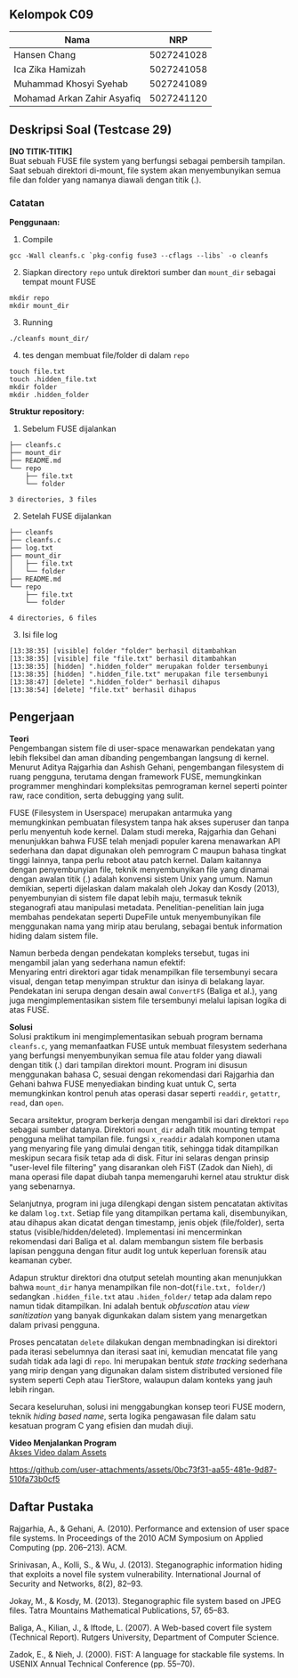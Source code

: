 ## Kelompok C09

| Nama                        | NRP        |
| --------------------------- | ---------- |
| Hansen Chang                | 5027241028 |
| Ica Zika Hamizah            | 5027241058 |
| Muhammad Khosyi Syehab      | 5027241089 |
| Mohamad Arkan Zahir Asyafiq | 5027241120 |

## Deskripsi Soal (Testcase 29)

**[NO TITIK-TITIK]**    
Buat sebuah FUSE file system yang berfungsi sebagai pembersih tampilan. Saat sebuah direktori di-mount, file system akan menyembunyikan semua file dan folder yang namanya diawali dengan titik (.).

### Catatan       
**Penggunaan:**    
1. Compile 
```
gcc -Wall cleanfs.c `pkg-config fuse3 --cflags --libs` -o cleanfs
```

2. Siapkan directory `repo` untuk direktori sumber dan `mount_dir` sebagai tempat mount FUSE
```
mkdir repo
mkdir mount_dir
```

3. Running
```
./cleanfs mount_dir/
```

4. tes dengan membuat file/folder di dalam `repo`
```
touch file.txt
touch .hidden_file.txt
mkdir folder
mkdir .hidden_folder
```

**Struktur repository:**    
1. Sebelum FUSE dijalankan
```
├── cleanfs.c
├── mount_dir
├── README.md
└── repo
    ├── file.txt
    └── folder

3 directories, 3 files
```

2. Setelah FUSE dijalankan
```
├── cleanfs
├── cleanfs.c
├── log.txt
├── mount_dir
│   ├── file.txt
│   └── folder
├── README.md
└── repo
    ├── file.txt
    └── folder

4 directories, 6 files
```

3. Isi file log
```
[13:38:35] [visible] folder "folder" berhasil ditambahkan
[13:38:35] [visible] file "file.txt" berhasil ditambahkan
[13:38:35] [hidden] ".hidden_folder" merupakan folder tersembunyi
[13:38:35] [hidden] ".hidden_file.txt" merupakan file tersembunyi
[13:38:47] [delete] ".hidden_folder" berhasil dihapus
[13:38:54] [delete] "file.txt" berhasil dihapus
```

## Pengerjaan
**Teori**    
Pengembangan sistem file di user-space menawarkan pendekatan yang lebih fleksibel dan aman dibanding pengembangan langsung di kernel. Menurut Aditya Rajgarhia dan Ashish Gehani, pengembangan filesystem di ruang pengguna, terutama dengan framework FUSE, memungkinkan programmer menghindari kompleksitas pemrograman kernel seperti pointer raw, race condition, serta debugging yang sulit.

FUSE (Filesystem in Userspace) merupakan antarmuka yang memungkinkan pembuatan filesystem tanpa hak akses superuser dan tanpa perlu menyentuh kode kernel. Dalam studi mereka, Rajgarhia dan Gehani menunjukkan bahwa FUSE telah menjadi populer karena menawarkan API sederhana dan dapat digunakan oleh pemrogram C maupun bahasa tingkat tinggi lainnya, tanpa perlu reboot atau patch kernel. Dalam kaitannya dengan penyembunyian file, teknik menyembunyikan file yang dinamai dengan awalan titik (.) adalah konvensi sistem Unix yang umum. Namun demikian, seperti dijelaskan dalam makalah oleh Jokay dan Kosdy (2013), penyembunyian di sistem file dapat lebih maju, termasuk teknik steganografi atau manipulasi metadata. Penelitian-penelitian lain juga membahas pendekatan seperti DupeFile untuk menyembunyikan file menggunakan nama yang mirip atau berulang, sebagai bentuk information hiding dalam sistem file.

Namun berbeda dengan pendekatan kompleks tersebut, tugas ini mengambil jalan yang sederhana namun efektif:    
Menyaring entri direktori agar tidak menampilkan file tersembunyi secara visual, dengan tetap menyimpan struktur dan isinya di belakang layar. Pendekatan ini serupa dengan desain awal `ConvertFS` (Baliga et al.), yang juga mengimplementasikan sistem file tersembunyi melalui lapisan logika di atas FUSE.

**Solusi**    
Solusi praktikum ini mengimplementasikan sebuah program bernama `cleanfs.c`, yang memanfaatkan FUSE untuk membuat filesystem sederhana yang berfungsi menyembunyikan semua file atau folder yang diawali dengan titik (.) dari tampilan direktori mount. Program ini disusun menggunakan bahasa C, sesuai dengan rekomendasi dari Rajgarhia dan Gehani bahwa FUSE menyediakan binding kuat untuk C, serta memungkinkan kontrol penuh atas operasi dasar seperti `readdir`, `getattr`, `read`, dan `open`.

Secara arsitektur, program berkerja dengan mengambil isi dari direktori `repo` sebagai sumber datanya. Direktori `mount_dir` adalh titik mounting tempat pengguna melihat tampilan file. fungsi `x_readdir` adalah komponen utama yang menyaring file yang dimulai dengan titik, sehingga tidak ditampilkan meskipun secara fisik tetap ada di disk. Fitur ini selaras dengan prinsip "user-level file filtering" yang disarankan oleh FiST (Zadok dan Nieh), di mana operasi file dapat diubah tanpa memengaruhi kernel atau struktur disk yang sebenarnya.

Selanjutnya, program ini juga dilengkapi dengan sistem pencatatan aktivitas ke dalam `log.txt`. Setiap file yang ditampilkan pertama kali, disembunyikan, atau dihapus akan dicatat dengan timestamp, jenis objek (file/folder), serta status (visible/hidden/deleted). Implementasi ini mencerminkan rekomendasi dari Baliga et al. dalam membangun sistem file berbasis lapisan pengguna dengan fitur audit log untuk keperluan forensik atau keamanan cyber. 

Adapun struktur direktori dna otutput setelah mounting akan menunjukkan bahwa `mount_dir` hanya menampilkan file non-dot(`file.txt, folder/`) sedangkan `.hidden_file.txt` atau `.hiden_folder/` tetap ada dalam repo namun tidak ditampilkan. Ini adalah bentuk *obfuscation* atau *view sanitization* yang banyak digunkakan dalam sistem yang menargetkan dalam privasi pengguna.

Proses pencatatan `delete` dilakukan dengan membnadingkan isi direktori pada iterasi sebelumnya dan iterasi saat ini, kemudian mencatat file yang sudah tidak ada lagi di `repo`. Ini merupakan bentuk *state tracking* sederhana yang mirip dengan yang digunakan dalam sistem distributed versioned file system seperti Ceph atau TierStore, walaupun dalam konteks yang jauh lebih ringan.

Secara keseluruhan, solusi ini menggabungkan konsep teori FUSE modern, teknik *hiding based name*, serta logika pengawasan file dalam satu kesatuan program C yang efisien dan mudah diuji.

**Video Menjalankan Program**    
[Akses Video dalam Assets](./assets/demo%20fp-sisop.mp4)

https://github.com/user-attachments/assets/0bc73f31-aa55-481e-9d87-510fa73b0cf5

## Daftar Pustaka
Rajgarhia, A., & Gehani, A. (2010). Performance and extension of user space file systems. In Proceedings of the 2010 ACM Symposium on Applied Computing (pp. 
206–213). ACM.

Srinivasan, A., Kolli, S., & Wu, J. (2013). Steganographic information hiding that exploits a novel file system vulnerability. International Journal of Security 
and Networks, 8(2), 82–93.

Jokay, M., & Kosdy, M. (2013). Steganographic file system based on JPEG files. Tatra Mountains Mathematical Publications, 57, 65–83.

Baliga, A., Kilian, J., & Iftode, L. (2007). A Web-based covert file system (Technical Report). Rutgers University, Department of Computer Science.

Zadok, E., & Nieh, J. (2000). FiST: A language for stackable file systems. In USENIX Annual Technical Conference (pp. 55–70).
